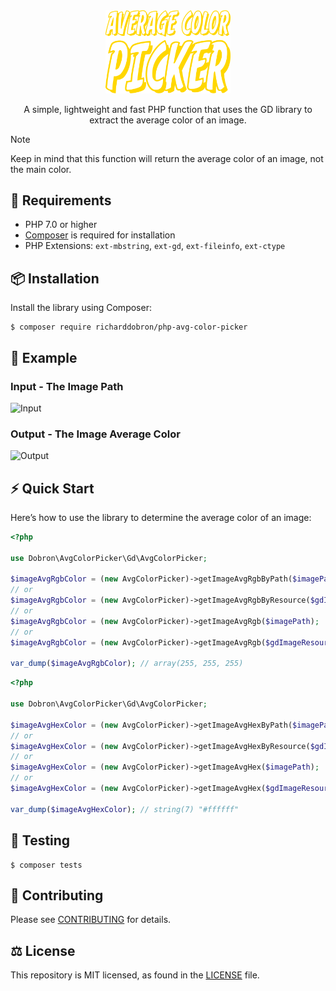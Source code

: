 <div align="center">
  <img src="./resources/logo.svg" width="200px" alt="The PHP Average Color Picker Library">
  <p>A simple, lightweight and fast PHP function that uses the GD library to extract the average color of an image.</p>
</div>

> [!NOTE]
> Keep in mind that this function will return the average color of an image, not the main color.

## 📖 Requirements
* PHP 7.0 or higher
* [Composer](https://getcomposer.org) is required for installation
* PHP Extensions: `ext-mbstring`, `ext-gd`, `ext-fileinfo`, `ext-ctype`

## 📦 Installation

Install the library using Composer:

```shell
$ composer require richarddobron/php-avg-color-picker
```

## 👀 Example

### Input - The Image Path

![Input](https://raw.githubusercontent.com/tooleks/php-avg-color-picker/master/resources/input.jpg)

### Output - The Image Average Color

![Output](https://raw.githubusercontent.com/tooleks/php-avg-color-picker/master/resources/output.jpg)

## ⚡️ Quick Start

Here’s how to use the library to determine the average color of an image:

```php
<?php

use Dobron\AvgColorPicker\Gd\AvgColorPicker;

$imageAvgRgbColor = (new AvgColorPicker)->getImageAvgRgbByPath($imagePath);
// or
$imageAvgRgbColor = (new AvgColorPicker)->getImageAvgRgbByResource($gdImageResource);
// or
$imageAvgRgbColor = (new AvgColorPicker)->getImageAvgRgb($imagePath);
// or
$imageAvgRgbColor = (new AvgColorPicker)->getImageAvgRgb($gdImageResource);

var_dump($imageAvgRgbColor); // array(255, 255, 255)
```

```php
<?php

use Dobron\AvgColorPicker\Gd\AvgColorPicker;

$imageAvgHexColor = (new AvgColorPicker)->getImageAvgHexByPath($imagePath);
// or
$imageAvgHexColor = (new AvgColorPicker)->getImageAvgHexByResource($gdImageResource);
// or
$imageAvgHexColor = (new AvgColorPicker)->getImageAvgHex($imagePath);
// or
$imageAvgHexColor = (new AvgColorPicker)->getImageAvgHex($gdImageResource);

var_dump($imageAvgHexColor); // string(7) "#ffffff"
```

## 🧪 Testing

```shell
$ composer tests
```

## 🤝 Contributing

Please see [CONTRIBUTING](CONTRIBUTING.md) for details.


## ⚖️ License
This repository is MIT licensed, as found in the [LICENSE](LICENSE) file.

